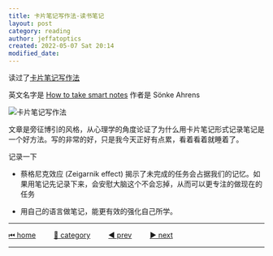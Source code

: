 ```yaml
---
title: 卡片笔记写作法-读书笔记
layout: post
category: reading
author: jeffatoptics
created: 2022-05-07 Sat 20:14
modified_date:
---
```


读过了[卡片笔记写作法](https://www.amazon.cn/dp/B098DL9W7C)

英文名字是 [How to take smart notes](https://www.amazon.com/How-Take-Smart-Notes-Nonfiction/dp/1542866502)
作者是 Sönke Ahrens

![卡片笔记写作法](https://images-cn.ssl-images-amazon.cn/images/I/51RjrqPL9LS.jpg)

文章是旁征博引的风格，从心理学的角度论证了为什么用卡片笔记形式记录笔记是一个好方法。写的非常的好，只是我今天正好有点累，看着看着就睡着了。

记录一下

- 蔡格尼克效应 (Zeigarnik effect) 揭示了未完成的任务会占据我们的记忆。如果用笔记先记录下来，会安慰大脑这个不会忘掉，从而可以更专注的做现在的任务

- 用自己的语言做笔记，能更有效的强化自己所学。


---

[⏮ home](../index.md) &nbsp; &nbsp; &nbsp; &nbsp; [🔀 category](../category.md) &nbsp; &nbsp; &nbsp; &nbsp; [◀️ prev](./2022-05-06-make-a-PR.md) &nbsp; &nbsp; &nbsp; &nbsp; [▶️ next]()

---
